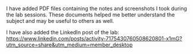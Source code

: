 I have added PDF files containing the notes and screenshots I took during the lab sessions. These documents helped me better understand the subject and may be useful to others as well.

I have also added the LinkedIn post of the lab: https://www.linkedin.com/posts/activity-7175430760508620801-x1mG?utm_source=share&utm_medium=member_desktop